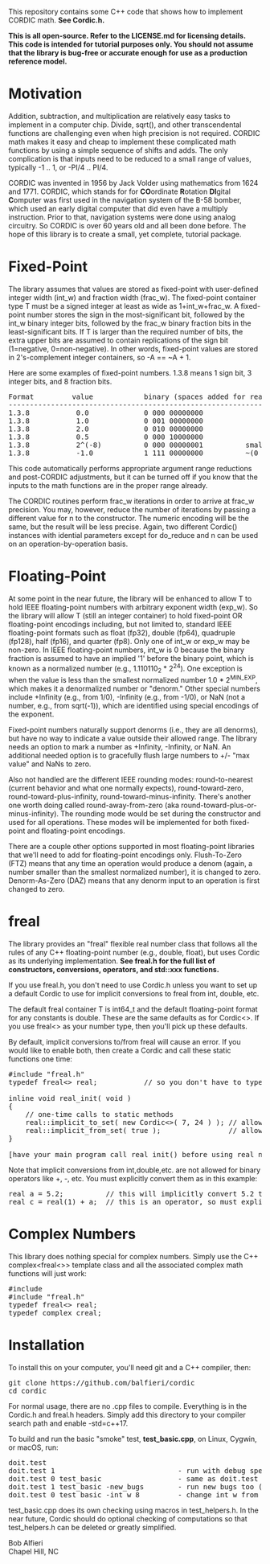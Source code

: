 <p>
This repository contains some C++ code that shows how to implement CORDIC math. <b>See Cordic.h.</b>
</p>

<p>
<b>This is all open-source.  Refer to the LICENSE.md for licensing details.
This code is intended for tutorial purposes only. You should not assume that the library is bug-free or accurate enough
for use as a production reference model.</b>
</p>

<h1>Motivation</h1>

<p>
Addition, subtraction, and multiplication are relatively easy tasks to implement in a computer chip.  Divide, sqrt(), and other
transcendental functions are challenging even when high precision is not required.  CORDIC math makes it easy and cheap to implement
these complicated math functions by using a simple sequence of shifts and adds.  The only complication is that inputs need to 
be reduced to a small range of values, typically -1 .. 1, or -PI/4 .. PI/4.
</p>

<p>
CORDIC was invented in 1956 by Jack Volder using mathematics from 1624 and 1771.  CORDIC, which stands for for 
<b>CO</b>ordinate <b>R</b>otation <b>DI</b>gital <b>C</b>omputer
was first used in the navigation system of the B-58 bomber, which used an early digital computer
that did even have a multiply instruction.  Prior to that, navigation systems were done using
analog circuitry.  So CORDIC is over 60 years old and all been done before.  The hope of
this library is to create a small, yet complete, tutorial package.
</p>

<h1>Fixed-Point</h1>

<p>
The library assumes that values are stored as fixed-point with user-defined integer width (int_w) and fraction width (frac_w).  
The fixed-point container type T must be a signed integer at least as wide as 1+int_w+frac_w. A fixed-point number stores
the sign in the most-significant bit, followed by the int_w binary integer bits, followed by the frac_w binary fraction bits 
in the least-significant
bits.  If T is larger than the required number of bits, the extra upper bits are assumed to contain replications of the sign bit
(1=negative, 0=non-negative).  In other words, fixed-point values are stored in 2's-complement integer containers, so -A == ~A + 1.
</p>

<p>
Here are some examples of fixed-point numbers.  1.3.8 means 1 sign bit, 3 integer bits, and 8 fraction bits.
</p>
<pre>
Format         value            binary (spaces added for readability)
---------------------------------------------------------------------
1.3.8           0.0             0 000 00000000
1.3.8           1.0             0 001 00000000
1.3.8           2.0             0 010 00000000
1.3.8           0.5             0 000 10000000
1.3.8           2^(-8)          0 000 00000001          smallest positive value
1.3.8           -1.0            1 111 00000000          ~(0 001 00000000) + 1  == (1 110 11111111) + 1
</pre>

<p>
This code automatically performs appropriate argument range reductions and post-CORDIC adjustments, 
but it can be turned off if you know that the inputs to the math functions are in the proper range already.
</p>

<p>
The CORDIC routines perform frac_w iterations in order to arrive at frac_w precision.  You may, however,
reduce the number of iterations by passing a different value for n to the constructor.  The numeric encoding
will be the same, but the result will be less precise.  Again, two different Cordic() instances with idential parameters
except for do_reduce and n can be used on an operation-by-operation basis.
</p>

<h1>Floating-Point</h1>

<p>
At some point in the near future, the library will be enhanced to allow T to hold IEEE floating-point numbers with
arbitrary exponent width (exp_w). So the library will allow T (still an integer container) to hold 
fixed-point OR floating-point encodings including, but not
limited to, standard IEEE floating-point formats such as float (fp32), double (fp64), quadruple (fp128), half (fp16), and quarter (fp8).
Only one of int_w or exp_w may be non-zero.  In IEEE floating-point numbers, int_w is 0 because the binary fraction is 
assumed to have an implied '1' before the 
binary point, which is known as a normalized number (e.g., 1.110110<sub>2</sub> * 2<sup>24</sup>).  One exception is when
the value is less than the smallest normalized number 1.0 * 2<sup>MIN_EXP</sup>, which makes it a denormalized number or "denorm." Other special
numbers include +Infinity (e.g., from 1/0), -Infinity (e.g., from -1/0), or NaN (not a number, e.g., from sqrt(-1)), which 
are identified using special encodings of the exponent.
</p>

<p>
Fixed-point numbers naturally support denorms (i.e., they are all denorms), but have no way to indicate a value 
outside their allowed range.  The library needs
an option to mark a number as +Infinity, -Infinity, or NaN.  An additional needed option is
to gracefully flush large numbers to +/- "max value" and NaNs to zero.
</p>

<p>
Also not handled are the different IEEE rounding modes: round-to-nearest (current behavior 
and what one normally expects), 
round-toward-zero, round-toward-plus-infinity, round-toward-minus-infinity.  There's another one worth doing
called round-away-from-zero (aka round-toward-plus-or-minus-infinity). The rounding mode would be set
during the constructor and used for all operations.  These modes will be implemented for both fixed-point and floating-point
encodings.
</p>

<p>
There are a couple other options supported in most floating-point libraries that we'll need to add for
floating-point encodings only.
Flush-To-Zero (FTZ) means that any time an operation would produce a denom (again, a number smaller than the smallest normalized
number), it is changed to zero.
Denorm-As-Zero (DAZ) means that any denorm input to an operation is first changed to zero.
</p>

<h1>freal</h1>

<p>
The library provides an "freal" flexible real number class that follows all the rules of any C++ floating-point number 
(e.g., double, float), but uses Cordic as its underlying implementation. <b>See freal.h for the full list of constructors,
conversions, operators, and std::xxx functions.</b>
</p>

<p>
If you use freal.h, you don't need to use Cordic.h unless you want to set up a default Cordic to
use for implicit conversions to freal from int, double, etc.
</p>

<p>
The default freal container T is int64_t and the default floating-point format for any constants is double.  
These are the same defaults as for Cordic<>.  If you use freal<> as your number type, then you'll pick up these defaults.
</p>

<p>
By default, implicit conversions to/from freal will cause an error.  If you would like to enable both, then create
a Cordic and call these static functions one time:
</p>

<pre>
#include "freal.h"
typedef freal<> real;           // so you don't have to type freal<> everywhere :-)

inline void real_init( void ) 
{
    // one-time calls to static methods
    real::implicit_to_set( new Cordic<>( 7, 24 ) ); // allow implicit conversion  TO   freal (fixed-point 1.7.24)
    real::implicit_from_set( true );                // allow implicit conversions FROM freal (to int, double, etc.)
}

[have your main program call real_init() before using real numbers.]
</pre>

<p>
Note that implicit conversions from int,double,etc. are not allowed for binary operators like +, -, etc.  You must 
explicitly convert them as in this example:
</p>

<pre>
real a = 5.2;          // this will implicitly convert 5.2 to real because no operator involved
real c = real(1) + a;  // this is an operator, so must explicity convert the 1 to disambiguate for C++
</pre>

<h1>Complex Numbers</h1>

<p>
This library does nothing special for complex numbers. Simply use the C++ complex&lt;freal&lt;&gt;&gt; template class
and all the associated complex math functions will just work:
</p>

<pre>
#include <complex>
#include "freal.h"
typedef freal<> real;
typedef complex<real> creal;
</pre>

<h1>Installation</h1>

<p>
To install this on your computer, you'll need git and a C++ compiler, then:
</p>
<pre>
git clone https://github.com/balfieri/cordic
cd cordic
</pre>

<p>
For normal usage, there are no .cpp files to compile.  Everything is in the Cordic.h and freal.h headers.
Simply add this directory to your compiler search path and enable -std=c++17.
</p>

<p>
To build and run the basic "smoke" test, <b>test_basic.cpp</b>, on Linux, Cygwin, or macOS, run:
</p>
<pre>
doit.test
doit.test 1                             - run with debug spew 
doit.test 0 test_basic                  - same as doit.test with no args
doit.test 1 test_basic -new_bugs        - run new bugs too (those not fixed yet)
doit.test 0 test_basic -int_w 8         - change int_w from default to 8 bits
</pre>

<p>
test_basic.cpp does its own checking using macros in test_helpers.h.  In the near future, 
Cordic should do optional checking of computations so that test_helpers.h can be deleted or greatly simplified.
</p>

<p>
Bob Alfieri<br>
Chapel Hill, NC
</p>
